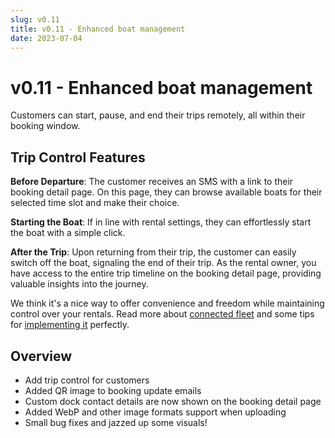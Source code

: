 ```yaml
---
slug: v0.11
title: v0.11 - Enhanced boat management
date: 2023-07-04
---
```


# v0.11 - Enhanced boat management

Customers can start, pause, and end their trips remotely, all within their booking window.

## Trip Control Features

**Before Departure**: The customer receives an SMS with a link to their booking detail page. On this page, they can browse available boats for their selected time slot and make their choice.

**Starting the Boat**: If in line with rental settings, they can effortlessly start the boat with a simple click.

**After the Trip**: Upon returning from their trip, the customer can easily switch off the boat, signaling the end of their trip. As the rental owner, you have access to the entire trip timeline on the booking detail page, providing valuable insights into the journey.

We think it's a nice way to offer convenience and freedom while maintaining control over your rentals. Read more about [connected fleet](https://support.letsbook.app/article/138-connected-fleet) and some tips for [implementing it](https://support.letsbook.app/article/140-get-started-with-connected-fleet) perfectly.

## Overview

- Add trip control for customers
- Added QR image to booking update emails
- Custom dock contact details are now shown on the booking detail page
- Added WebP and other image formats support when uploading
- Small bug fixes and jazzed up some visuals!
